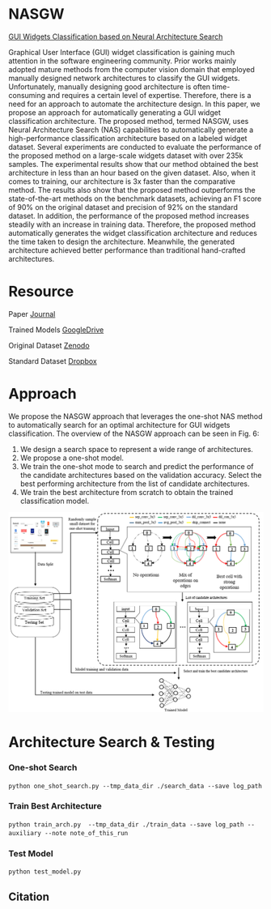 # NASGW
[GUI Widgets Classification based on Neural Architecture Search](#)

Graphical User Interface (GUI) widget classification is gaining much attention in the software engineering community. Prior works mainly adopted mature methods from the computer vision domain that employed manually designed network architectures to classify the GUI widgets. Unfortunately, manually designing good architecture is often time-consuming and requires a certain level of expertise. Therefore, there is a need for an approach to automate the architecture design. In this paper, we propose an approach for automatically generating a GUI widget classification architecture. The proposed method, termed NASGW, uses Neural Architecture Search (NAS) capabilities to automatically generate a high-performance classification architecture based on a labeled widget dataset. Several experiments are conducted to evaluate the performance of the proposed method on a large-scale widgets dataset with over 235k samples.  The experimental results show that our method obtained the best architecture in less than an hour based on the given dataset. Also, when it comes to training, our architecture is 3x faster than the comparative method. The results also show that the proposed method outperforms the state-of-the-art methods on the benchmark datasets, achieving an F1 score of 90% on the original dataset and precision of 92% on the standard dataset. In addition, the performance of the proposed method increases steadily with an increase in training data. Therefore, the proposed method automatically generates the widget classification architecture and reduces the time taken to design the architecture. Meanwhile, the generated architecture achieved better performance than traditional hand-crafted architectures.

# Resource
Paper [Journal](#)

Trained Models [GoogleDrive](#)

Original Dataset [Zenodo](https://zenodo.org/record/2530277#.YWgqL0lfiUl)

Standard Dataset [Dropbox](https://www.dropbox.com/sh/dqy52o900ijyxz2/AAAslJzQ2slZqpQzI7ZRI6tia?dl=0)

# Approach 
We propose the NASGW approach that leverages the one-shot NAS method to automatically search for an optimal architecture for GUI widgets classification. The overview of the NASGW approach can be seen in Fig. 6:
1. We design a search space to represent a wide range of architectures.
2. We propose a one-shot model. 
3. We train the one-shot mode to search and predict the performance of the candidate architectures based on the validation accuracy. Select the best performing architecture from the list of candidate architectures.
4. We train the best architecture from scratch to obtain the trained classification model. 

![Fig. 6](https://github.com/talk2kabir/NASGW/blob/main/NASGW.PNG)

# Architecture Search & Testing

### One-shot Search
`python one_shot_search.py --tmp_data_dir ./search_data --save log_path` 

### Train Best Architecture
`python train_arch.py  --tmp_data_dir ./train_data --save log_path --auxiliary --note note_of_this_run` 

### Test Model
`python test_model.py` 

## Citation


